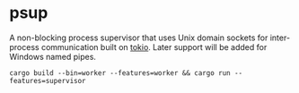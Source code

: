 # psup

A non-blocking process supervisor that uses Unix domain sockets for inter-process communication built on [tokio][]. Later support will be added for Windows named pipes.

```
cargo build --bin=worker --features=worker && cargo run --features=supervisor
```

[tokio]: https://docs.rs/tokio/

